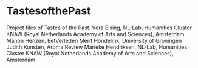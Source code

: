 # TastesofthePast
Project files of Tastes of the Past. Vera Eising, NL-Lab, Humanities Cluster KNAW (Royal Netherlands Academy of Arts and Sciences), Amsterdam Manon Henzen, EetVerleden Merit Hondelink, University of Groningen Judith Konsten, Aroma Review Marieke Hendriksen, NL-Lab, Humanities Cluster KNAW (Royal Netherlands Academy of Arts and Sciences), Amsterdam
